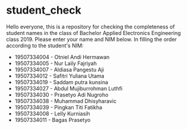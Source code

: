 # student_check
Hello everyone, this is a repository for checking the completeness of student names in the class of Bachelor Applied Electronics Engineering class 2019. Please enter your name and NIM below. In filling the order according to the student's NIM:
- 19507334004 - Otniel Andi Hermawan
- 19507334005 - Nur Laily Fajriyah
- 19507334007 - Aldiasa Pangestu Aji
- 19507334012 - Safitri Yuliana Utama
- 19507334019 - Saddam putra kunsina
- 19507334027 - Abdul Mujiburrohman Luthfi
- 19507334030 - Prasetyo Adi Nugroho
- 19507334038 - Muhammad Dhisyharavic
- 19507334039 - Pingkan Titi Fatikha
- 19507334008 - Lelly Kurniasih
- 19507334011 - Bagas Prasetyo
